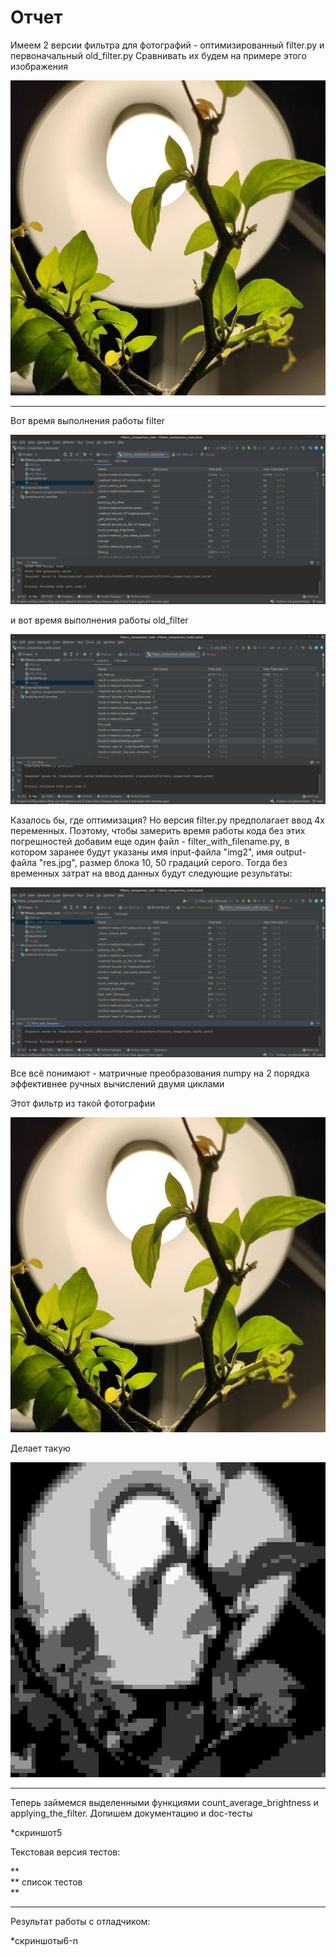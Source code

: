 <h1>Отчет</h1>

Имеем 2 версии фильтра для фотографий - оптимизированный filter.py и первоначальный old_filter.py
Сравнивать их будем на примере этого изображения

![Screenshot](img2.jpg)

_____

Вот время выполнения работы filter

![Screenshot](screenshots/filter_results.png)

и вот время выполнения работы old_filter

![Screenshot](screenshots/old_filter_results.png)

Казалось бы, где оптимизация? Но версия filter.py предполагает ввод 4х переменных. Поэтому, чтобы замерить время работы кода без этих погрешностей добавим еще один файл - filter_with_filename.py, в котором заранее будут указаны имя input-файла "img2", имя output-файла "res.jpg", размер блока 10, 50 градаций серого. Тогда без временных затрат на ввод данных будут следующие результаты:

![Screenshot](screenshots/filter_with_filename_results.png)

Все всё понимают - матричные преобразования numpy на 2 порядка эффективнее ручных вычислений двумя циклами

Этот фильтр из такой фотографии

![Screenshot](img2.jpg)

Делает такую

![Screenshot](res.jpg)
_____

Теперь займемся выделенными функциями count_average_brightness и applying_the_filter. Допишем документацию и doc-тесты

*скриншот5

Текстовая версия тестов:

** <br/>
** список тестов <br/>
** <br/>

______

Результат работы с отладчиком:

*скриншоты6-n
